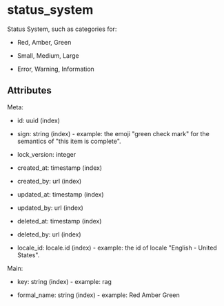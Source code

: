 # status_system


Status System, such as categories for:

* Red, Amber, Green

* Small, Medium, Large

* Error, Warning, Information


## Attributes

Meta:

  * id: uuid (index)

  * sign: string (index) - example: the emoji "green check mark" for the semantics of "this item is complete".

  * lock_version: integer

  * created_at: timestamp (index)

  * created_by: url (index)

  * updated_at: timestamp (index)

  * updated_by: url (index)

  * deleted_at: timestamp (index)

  * deleted_by: url (index)

  * locale_id: locale.id (index) - example: the id of locale "English - United States".

Main:

  * key: string (index) - example: rag

  * formal_name: string (index) - example: Red Amber Green

